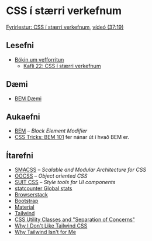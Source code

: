 # CSS í stærri verkefnum

[Fyrirlestur: CSS í stærri verkefnum](1.css-verkefni.md), [vídeó (37:19)](https://youtu.be/APdJPgGQgPs)

## Lesefni

* [Bókin um vefforritun](https://bok.vefforritun.is/)
  * [Kafli 22: CSS í stærri verkefnum](https://bok.vefforritun.is/22.css-verkefni.html)

## Dæmi

* [BEM Dæmi](daemi/1.css-verkefni/01.bem.html)
  
## Aukaefni

* [BEM](http://getbem.com/) – _Block Element Modifier_
* [CSS Tricks: BEM 101](https://css-tricks.com/bem-101/) fer nánar út í hvað BEM er.

## Ítarefni

* [SMACSS](http://smacss.com/) – _Scalable and Modular Architecture for CSS_
* [OOCSS](https://www.smashingmagazine.com/2011/12/an-introduction-to-object-oriented-css-oocss/) – _Object oriented CSS_
* [SUIT CSS](https://suitcss.github.io/) – _Style tools for UI components_
* [statcounter Global stats](https://gs.statcounter.com/)
* [Browserstack](https://www.browserstack.com/)
* [Bootstrap](https://getbootstrap.com/)
* [Material](https://material.io/)
* [Tailwind](https://tailwindcss.com/)
* [CSS Utility Classes and "Separation of Concerns"](https://adamwathan.me/css-utility-classes-and-separation-of-concerns/)
* [Why I Don't Like Tailwind CSS](https://www.aleksandrhovhannisyan.com/blog/why-i-dont-like-tailwind-css/)
* [Why Tailwind Isn't for Me](https://dev.to/jaredcwhite/why-tailwind-isn-t-for-me-5c90)
